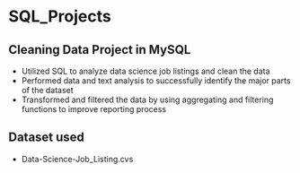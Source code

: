 # SQL_Projects

## Cleaning Data Project in MySQL

- Utilized SQL to analyze data science job listings and clean the data
- Performed data and text analysis to successfully identify the major parts of the dataset
- Transformed and filtered the data by using aggregating and filtering functions to improve reporting process

## Dataset used
- Data-Science-Job_Listing.cvs
